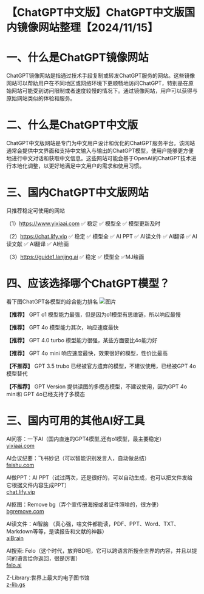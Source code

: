 # 【ChatGPT中文版】ChatGPT中文版国内镜像网站整理【2024/11/15】

# 一、什么是ChatGPT镜像网站
ChatGPT镜像网站是指通过技术手段复制或转发ChatGPT服务的网站。这些镜像网站可以帮助用户在不同地区或网络环境下更顺畅地访问ChatGPT，特别是在原始网站可能受到访问限制或者速度较慢的情况下。通过镜像网站，用户可以获得与原始网站类似的体验和服务。

# 二、什么是ChatGPT中文版
ChatGPT中文版网站是专门为中文用户设计和优化的ChatGPT服务平台。该网站通常会提供中文界面和支持中文输入与输出的ChatGPT模型，使用户能够更方便地进行中文对话和获取中文信息。这些网站可能会基于OpenAI的ChatGPT技术进行本地化调整，以更好地满足中文用户的需求和使用习惯。

# 三、国内ChatGPT中文版网站

只推荐稳定可使用的网站

（1）https://www.yixiaai.com ✅ 稳定 ✅ 模型全 ✅ 模型更新及时

（2）https://chat.lify.vip ✅ 稳定 ✅ 模型全 ✅ AI PPT ✅ AI读文件 ✅ AI翻译 ✅ AI读文献 ✅ AI翻译 ✅ AI绘画

（3）https://guide1.lanjing.ai ✅ 稳定 ✅ 模型全 ✅MJ绘画 

# 四、应该选择哪个ChatGPT模型？
看下图ChatGPT各模型的综合能力排名
![图片](https://github.com/user-attachments/assets/a2f69cf9-10b0-4f97-8078-f8f893d2c7b4)

**【推荐】**  GPT o1 模型能力最强，但是因为o1模型有思维链，所以响应最慢

**【推荐】**  GPT 4o 模型能力其次，响应速度最快

**【推荐】**  GPT 4.0 turbo 模型能力很强，某些方面要比4o能力好

**【推荐】**  GPT 4o mini 响应速度最快，效果很好的模型，性价比最高

**【不推荐】**  GPT 3.5 trubo 已经被官方遗弃的模型，不建议使用，已经被GPT 4o模型替代

**【不推荐】**  GPT Version 提供读图的多模态模型，不建议使用，因为GPT 4o mini和 GPT 4o已经支持了多模态


# 三、国内可用的其他AI好工具

AI问答：一下AI（国内直连的GPT4模型,还有o1模型，最主要稳定）<br>
[yixiaai.com](www.yixiaai.com)

AI会议纪要：飞书妙记（可以智能识别发言人，自动做总结）<br>
[feishu.com](https://www.feishu.cn/product/minutes)

AI做PPT：AI PPT（试过两次，还是很好的，可以自动生成，也可以把文件发给它根据文件内容生成PPT）<br>
[chat.lify.vip](https://chat.lify.vip/aippt)

AI抠图：Remove bg（弄个宣传册海报或者证件照啥的，很方便）<br>
[bgremove.com](https://bgremove.com/zh)

AI读文件：AI智脑 （真心强，啥文件都能读，PDF、PPT、Word、TXT、Markdown等等，是读报告和文献的神器）<br>
[aiBrain](https://chat.lify.vip)

AI搜索: Felo（这个时代，放弃BD吧，它可以跨语言所搜全世界的内容，并且以提问的语言给你返回，很是厉害）<br>
[felo.ai](https://felo.ai/search)

Z-Library:世界上最大的电子图书馆<br>
[z-lib.gs](https://yixiaai.cn/sites/166.html)

